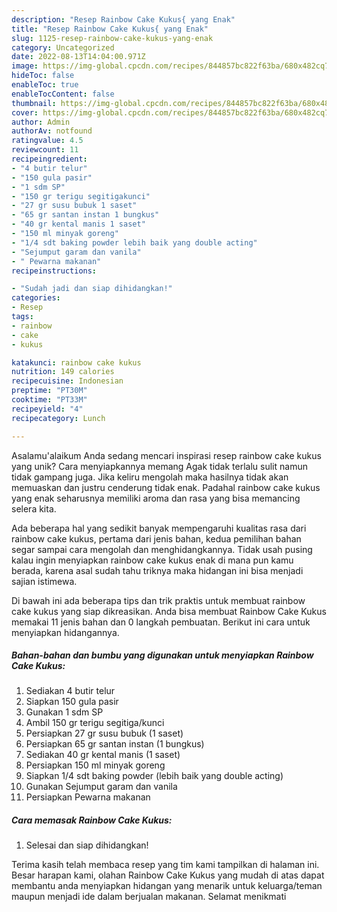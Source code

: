 ```yaml
---
description: "Resep Rainbow Cake Kukus{ yang Enak"
title: "Resep Rainbow Cake Kukus{ yang Enak"
slug: 1125-resep-rainbow-cake-kukus-yang-enak
category: Uncategorized
date: 2022-08-13T14:04:00.971Z
image: https://img-global.cpcdn.com/recipes/844857bc822f63ba/680x482cq70/rainbow-cake-kukus-foto-resep-utama.jpg
hideToc: false
enableToc: true
enableTocContent: false
thumbnail: https://img-global.cpcdn.com/recipes/844857bc822f63ba/680x482cq70/rainbow-cake-kukus-foto-resep-utama.jpg
cover: https://img-global.cpcdn.com/recipes/844857bc822f63ba/680x482cq70/rainbow-cake-kukus-foto-resep-utama.jpg
author: Admin
authorAv: notfound
ratingvalue: 4.5
reviewcount: 11
recipeingredient:
- "4 butir telur"
- "150 gula pasir"
- "1 sdm SP"
- "150 gr terigu segitigakunci"
- "27 gr susu bubuk 1 saset"
- "65 gr santan instan 1 bungkus"
- "40 gr kental manis 1 saset"
- "150 ml minyak goreng"
- "1/4 sdt baking powder lebih baik yang double acting"
- "Sejumput garam dan vanila"
- " Pewarna makanan"
recipeinstructions:

- "Sudah jadi dan siap dihidangkan!"
categories:
- Resep
tags:
- rainbow
- cake
- kukus

katakunci: rainbow cake kukus 
nutrition: 149 calories
recipecuisine: Indonesian
preptime: "PT30M"
cooktime: "PT33M"
recipeyield: "4"
recipecategory: Lunch

---
```



Asalamu'alaikum Anda sedang mencari inspirasi resep rainbow cake kukus yang unik? Cara menyiapkannya memang Agak tidak terlalu sulit namun tidak gampang juga. Jika keliru mengolah maka hasilnya tidak akan memuaskan dan justru cenderung tidak enak. Padahal rainbow cake kukus yang enak seharusnya memiliki aroma dan rasa yang bisa memancing selera kita.




Ada beberapa hal yang sedikit banyak mempengaruhi kualitas rasa dari rainbow cake kukus, pertama dari jenis bahan, kedua pemilihan bahan segar sampai cara mengolah dan menghidangkannya. Tidak usah pusing kalau ingin menyiapkan rainbow cake kukus enak di mana pun kamu berada, karena asal sudah tahu triknya maka hidangan ini bisa menjadi sajian istimewa.


Di bawah ini ada beberapa tips dan trik praktis untuk membuat rainbow cake kukus yang siap dikreasikan. Anda bisa membuat Rainbow Cake Kukus memakai 11 jenis bahan dan 0 langkah pembuatan. Berikut ini cara untuk menyiapkan hidangannya.

<!--inarticleads1-->

##### Bahan-bahan dan bumbu yang digunakan untuk menyiapkan Rainbow Cake Kukus:

1. Sediakan 4 butir telur
1. Siapkan 150 gula pasir
1. Gunakan 1 sdm SP
1. Ambil 150 gr terigu segitiga/kunci
1. Persiapkan 27 gr susu bubuk (1 saset)
1. Persiapkan 65 gr santan instan (1 bungkus)
1. Sediakan 40 gr kental manis (1 saset)
1. Persiapkan 150 ml minyak goreng
1. Siapkan 1/4 sdt baking powder (lebih baik yang double acting)
1. Gunakan Sejumput garam dan vanila
1. Persiapkan  Pewarna makanan




<!--inarticleads2-->

##### Cara memasak Rainbow Cake Kukus:


1. Selesai dan siap dihidangkan!



Terima kasih telah membaca resep yang tim kami tampilkan di halaman ini. Besar harapan kami, olahan Rainbow Cake Kukus yang mudah di atas dapat membantu anda menyiapkan hidangan yang menarik untuk keluarga/teman maupun menjadi ide dalam berjualan makanan. Selamat menikmati
